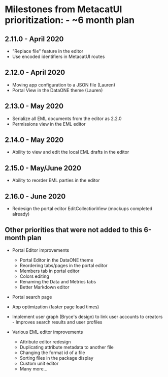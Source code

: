 # Milestones from MetacatUI prioritization: - ~6 month plan

## 2.11.0 - April 2020
- "Replace file" feature in the editor
- Use encoded identifiers in MetacatUI routes

## 2.12.0 - April 2020
- Moving app configuration to a JSON file (Lauren)
- Portal View in the DataONE theme (Lauren)

## 2.13.0 - May 2020
- Serialize all EML documents from the editor as 2.2.0
- Permissions view in the EML editor

## 2.14.0 - May 2020
- Ability to view and edit the local EML drafts in the editor

## 2.15.0 - May/June 2020
- Ability to reorder EML parties in the editor

## 2.16.0 - June 2020
- Redesign the portal editor EditCollectionView (mockups completed already)

## Other priorities that were not added to this 6-month plan
- Portal Editor improvements
    - Portal Editor in the DataONE theme
    - Reordering tabs/pages in the portal editor
    - Members tab in portal editor
    - Colors editing
    - Renaming the Data and Metrics tabs
    - Better Markdown editor

- Portal search page
- App optimization (faster page load times)
- Implement user graph (Bryce's design) to link user accounts to creators - Improves search results and user profiles
- Various EML editor improvements
    - Attribute editor redesign
    - Duplicating attribute metadata to another file
    - Changing the format id of a file
    - Sorting files in the package display
    - Custom unit editor
    - Many more...
